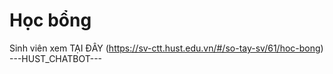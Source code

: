 # Học bổng

Sinh viên xem TẠI ĐÂY (https://sv-ctt.hust.edu.vn/#/so-tay-sv/61/hoc-bong) 
 ---HUST_CHATBOT---